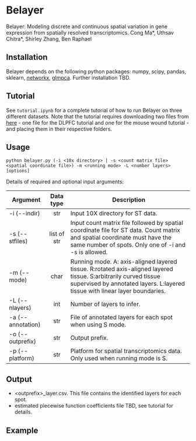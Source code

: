 # Belayer

Belayer: Modeling discrete and continuous spatial variation in gene expression from spatially resolved transcriptomics.
Cong Ma\*, Uthsav Chitra\*, Shirley Zhang, Ben Raphael

## Installation
Belayer depends on the following python packages: numpy, scipy, pandas, sklearn, [networkx](https://github.com/networkx/networkx), [glmpca](https://github.com/willtownes/glmpca-py).
Further installation TBD.

## Tutorial
See `tutorial.ipynb` for a complete tutorial of how to run Belayer on three different datasets. Note that the tutorial requires downloading two files from [here](https://drive.google.com/drive/folders/150OZEl5Np2rgvSJm4E8QCCtIOjJkZ39N?usp=sharing) - one file for the DLPFC tutorial and one for the mouse wound tutorial - and placing them in their respective folders.

## Usage
```
python belayer.py (-i <10x directory> | -s <count matrix file> <spatial coordinate file>) -m <running mode> -L <number layers> [options]
```

Details of required and optional input arguments:

Argument | Data type | Description
---      | :---:     | ---
-i (--indir) | str | Input 10X directory for ST data.
-s (--stfiles) | list of str | Input count matrix file followed by spatial coordinate file for ST data. Count matrix and spatial coordinate must have the same number of spots. Only one of -i and -s is allowed.
-m (--mode) | char | Running mode. A: axis-aligned layered tissue. R:rotated axis-aligned layered tissue. S:arbitrarily curved tissue supervised by annotated layers. L:layered tissue with linear layer boundaries.
-L (--nlayers) | int | Number of layers to infer.
-a (--annotation) | str | File of annotated layers for each spot when using S mode.
-o (--outprefix) | str | Output prefix.
-p (--platform) | str | Platform for spatial transcriptomics data. Only used when running mode is S.


## Output
+ \<outprefix>_layer.csv. This file contains the identified layers for each spot.
+ estimated piecewise function coefficients file TBD, see tutorial for details.

## Example

